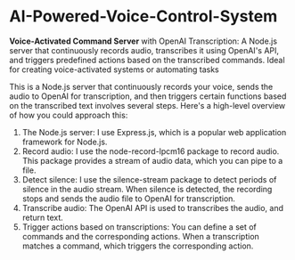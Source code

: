 # AI-Powered-Voice-Control-System
**Voice-Activated Command Server** with OpenAI Transcription: A Node.js server that continuously records audio, transcribes it using OpenAI's API, and triggers predefined actions based on the transcribed commands. Ideal for creating voice-activated systems or automating tasks

This is a Node.js server that continuously records your voice, sends the audio to OpenAI for transcription, and then triggers certain functions based on the transcribed text involves several steps. Here's a high-level overview of how you could approach this:

 1. The Node.js server: I use Express.js, which is a popular web application framework for Node.js.
 2. Record audio: I use the node-record-lpcm16 package to record    audio. This package provides a stream of audio data, which you can pipe to a file.
 3. Detect silence: I  use the silence-stream package to detect    periods of silence in the audio stream. When silence is
    detected, the recording stops and sends the audio file to OpenAI for transcription.
 4. Transcribe audio: The OpenAI API is used to transcribes the audio, and return text.
 5. Trigger actions based on transcriptions: You can define a set of commands and the corresponding actions. When a transcription matches a command, which triggers the corresponding action.

